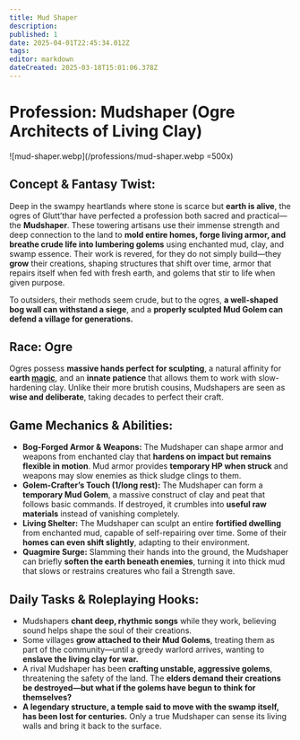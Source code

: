 ```yaml
---
title: Mud Shaper
description: 
published: 1
date: 2025-04-01T22:45:34.012Z
tags: 
editor: markdown
dateCreated: 2025-03-18T15:01:06.378Z
---
```


# Profession: Mudshaper (Ogre Architects of Living Clay)

![mud-shaper.webp](/professions/mud-shaper.webp =500x)

## Concept & Fantasy Twist:
Deep in the swampy heartlands where stone is scarce but **earth is alive**, the ogres of Glutt’thar have perfected a profession both sacred and practical—the **Mudshaper**. These towering artisans use their immense strength and deep connection to the land to **mold entire homes, forge living armor, and breathe crude life into lumbering golems** using enchanted mud, clay, and swamp essence. Their work is revered, for they do not simply build—they **grow** their creations, shaping structures that shift over time, armor that repairs itself when fed with fresh earth, and golems that stir to life when given purpose.

To outsiders, their methods seem crude, but to the ogres, **a well-shaped bog wall can withstand a siege**, and a **properly sculpted Mud Golem can defend a village for generations.**

## Race: Ogre
Ogres possess **massive hands perfect for sculpting**, a natural affinity for **earth [magic](/structure/mechanic/magic)**, and an **innate patience** that allows them to work with slow-hardening clay. Unlike their more brutish cousins, Mudshapers are seen as **wise and deliberate**, taking decades to perfect their craft.

## Game Mechanics & Abilities:
- **Bog-Forged Armor & Weapons:** The Mudshaper can shape armor and weapons from enchanted clay that **hardens on impact but remains flexible in motion**. Mud armor provides **temporary HP when struck** and weapons may slow enemies as thick sludge clings to them.  
- **Golem-Crafter’s Touch (1/long rest):** The Mudshaper can form a **temporary Mud Golem**, a massive construct of clay and peat that follows basic commands. If destroyed, it crumbles into **useful raw materials** instead of vanishing completely.  
- **Living Shelter:** The Mudshaper can sculpt an entire **fortified dwelling** from enchanted mud, capable of self-repairing over time. Some of their **homes can even shift slightly**, adapting to their environment.  
- **Quagmire Surge:** Slamming their hands into the ground, the Mudshaper can briefly **soften the earth beneath enemies**, turning it into thick mud that slows or restrains creatures who fail a Strength save.  

## Daily Tasks & Roleplaying Hooks:
- Mudshapers **chant deep, rhythmic songs** while they work, believing sound helps shape the soul of their creations.  
- Some villages **grow attached to their Mud Golems**, treating them as part of the community—until a greedy warlord arrives, wanting to **enslave the living clay for war.**  
- A rival Mudshaper has been **crafting unstable, aggressive golems**, threatening the safety of the land. The **elders demand their creations be destroyed—but what if the golems have begun to think for themselves?**  
- **A legendary structure, a temple said to move with the swamp itself, has been lost for centuries.** Only a true Mudshaper can sense its living walls and bring it back to the surface.  
